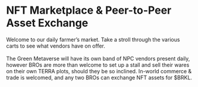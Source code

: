# NFT Marketplace & Peer-to-Peer Asset Exchange

Welcome to our daily farmer’s market. Take a stroll through the various carts to see what vendors have on offer. \
\
The Green Metaverse will have its own band of NPC vendors present daily, however BROs are more than welcome to set up a stall and sell their wares on their own TERRA plots, should they be so inclined. In-world commerce & trade is welcomed, and any two BROs can exchange NFT assets for $BRKL.
